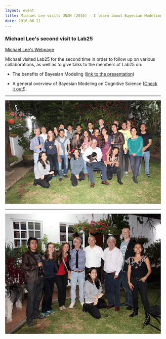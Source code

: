 ```yaml
---
layout: event
title: Michael Lee visits UNAM (2016) - I learn about Bayesian Modeling!
date: 2016-06-21
---
```


### Michael Lee's second visit to Lab25

<a class='link' href="http://faculty.sites.uci.edu/mdlee/">Michael Lee's Webpage</a>

Michael visited Lab25 for the second time in order to follow up on various collaborations, as well as to give talks to the members of Lab25 on:

* The benefits of Bayesian Modeling  (<a class='link' href="/presentations/Lee_BayesianBenefits.pdf">link to the presentation</a>)

* A general overview of Bayesian Modeling on Cognitive Science (<a class='link' href="/presentations/Lee_June2016.pdf">Check it out!</a>).

----
![Alt text](/LabPictures/IMG_5430.JPG)

----
![Alt text](/LabPictures/IMG_5221.jpg)

